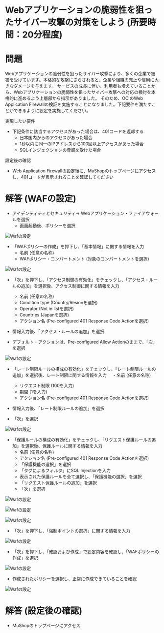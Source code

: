 # Webアプリケーションの脆弱性を狙ったサイバー攻撃の対策をしよう (所要時間：20分程度)
# 問題
Webアプリケーションの脆弱性を狙ったサイバー攻撃により、多くの企業で被害を受けています。本格的な攻撃にさらされると、企業や組織の売上や信用に大きなダメージを与えます。
サービスの成長に伴い、利用者も増えていることから、Webアプリケーションの脆弱性を狙ったサイバー攻撃への対応の検討を本格的に進めるよう上層部から指示がありました。
そのため、OCIのWeb Application Firewallの検証を実施することになりました。下記要件を満たすことができるように設定を実施してください。

実現したい要件
- 下記条件に該当するアクセスがあった場合は、401コードを返却する
   - 日本国内からのアクセスがあった場合
   - 1秒以内に同一のIPアドレスから100回以上アクセスがあった場合
   - SQLインジェクションの脅威を受けた場合
 
設定後の確認
- Web Application Firewallの設定後に、MuShopのトップページにアクセスし、401コードが表示されることを確認してください

# 解答 (WAFの設定)
- アイデンティティとセキュリティ→ Webアプリケーション・ファイアウォールを選択
  - 画面起動後、ポリシーを選択
 
![Wafの設定](images/WAF/WAF01.png "Wafの設定") 

- 「WAFポリシーの作成」を押下し、「基本情報」に関する情報を入力
   - 名前 (任意の名称)
   - WAFポリシー・コンパートメント (対象のコンパートメントを選択)    

![Wafの設定](images/WAF/WAF02.png "Wafの設定") 

- 「次」を押下し、「アクセス制御の有効化」をチェックし、「アクセス・ルールの追加」を選択後、アクセス制御に関する情報を入力
   - 名前 (任意の名称)
   - Condition type (Country/Resionを選択)
   - Operator (Not in listを選択)
   - Countries (Japanを選択)
   - アクション名 (Pre-configured 401 Response Code Actionを選択)

- 情報入力後、「アクセス・ルールの追加」を選択
- デフォルト・アクションは、Pre-configured Allow Actionのままで、「次」を選択

![Wafの設定](images/WAF/WAF03.png "Wafの設定") 

- 「レート制限ルールの構成の有効化」をチェックし、「レート制限ルールの追加」を選択後、レート制限に関する情報を入力
　 - 名前 (任意の名称)
   - リクエスト制限 (100を入力)
   - 期間 (1を入力)
   - アクション名 (Pre-configured 401 Response Code Actionを選択)

 - 情報入力後、「レート制限ルールの追加」を選択
 - 「次」を選択

![Wafの設定](images/WAF/WAF04.png "Wafの設定")

- 「保護ルールの構成の有効化」をチェックし、「リクエスト保護ルールの追加」を選択後、保護ルールに関する情報を入力
   - 名前 (任意の名称)
   - アクション名 (Pre-configured 401 Response Code Actionを選択)
   - 「保護機能の選択」を選択
   - 「タグによるフィルタ」にSQL Injectionを入力
   - 表示された保護ルールを全て選択し、「保護機能の選択」を選択
   - 「リクエスト保護ルールの追加」を選択
   - 「次」を選択

![Wafの設定](images/WAF/WAF05.png "Wafの設定")

![Wafの設定](images/WAF/WAF06.png "Wafの設定")

![Wafの設定](images/WAF/WAF07.png "Wafの設定")

- 「次」を押下し、「強制ポイントの選択」に関する情報を入力

![Wafの設定](images/WAF/WAF08.png "Wafの設定")

- 「次」を押下し、「確認および作成」で設定内容を確認し、「WAFポリシーの作成」を選択

![Wafの設定](images/WAF/WAF09.png "Wafの設定")

- 作成されたポリシーを選択し、正常に作成できていることを確認

![Wafの設定](images/WAF/WAF10.png "Wafの設定")


# 解答 (設定後の確認)

- MuShopのトップページにアクセス






  




